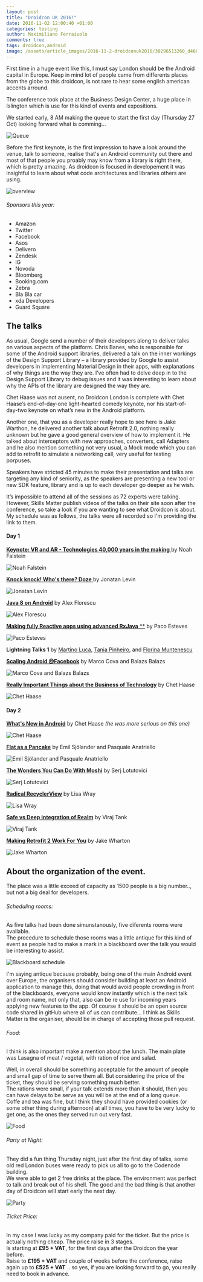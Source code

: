 ```yaml
---
layout: post
title: "Droidcon UK 2016!"
date: 2016-11-02 12:00:40 +01:00
categories: testing
author: Maximiliano Ferraiuolo
comments: true
tags: droidcon,android
image: /assets/article_images/2016-11-2-droidconuk2016/30296513260_d4681d2870_z.jpg
---	
```


 
First time in a huge event like this, I must say London should be the Android capital in Europe. 
Keep in mind lot of people came from differents places from the globe to this droidcon, is not rare to hear some english american accents arround.

The conference took place at the Business Design Center, a huge place in Islington which is use for this kind of events and expositions.

We started early, 8 AM making the queue to start the first day (Thursday 27 Oct) looking forward what is comming...

![Queue](/assets/article_images/2016-11-2-droidconuk2016/IMG_20161027_075930.jpg)

Before the first keynote, is the first impression to have a look around the venue, talk to someone, realise that's an Android community out there and most of that people you proably may know from a library is right there, which is pretty amazing. As droidcon is focused in developement it was insightful to learn about what code architectures and libraries others are using.

![overview](/assets/article_images/2016-11-2-droidconuk2016/29965192123_603658b806_z.jpg)


###### Sponsors this year:

* Amazon 			
* Twitter
* Facebook
* Asos
* Delivero
* Zendesk
* IG
* Novoda
* Bloomberg
* Booking.com
* Zebra
* Bla Bla car
* xda Developers
* Guard Square


## The talks

As usual, Google send a number of their developers along to deliver talks on various aspects of the platform. Chris Banes, who is responsible for some of the Android support libraries, delivered a talk on the inner workings of the Design Support Library – a library provided by Google to assist developers in implementing Material Design in their apps, with explanations of why things are the way they are. I’ve often had to delve deep in to the Design Support Library to debug issues and it was interesting to learn about why the APIs of the library are designed the way they are.

Chet Haase was not ausent, no Droidcon London is complete with Chet Haase’s end-of-day-one light-hearted comedy keynote, nor his start-of-day-two keynote on what’s new in the Android platform.

Another one, that you as a developer really hope to see here is Jake Warthon, he delivered another talk about Retrofit 2.0, nothing really unknown but he gave a good general overview of how to implement it. He talked about interceptors with new approaches, converters, call Adapters and he also mention something not very usual, a Mock mode which you can add to retrofit to simulate a networking call, very useful for testing porpuses.

Speakers have stricted 45 minutes to make their presentation and talks are targeting any kind of seniority, as the speakers are presenting a new tool or new SDK feature, library and is up to each developer go deeper as he wish.

It’s impossible to attend all of the sessions as 72 experts were talking.  However, Skills Matter publish videos of the talks on their site soon after the conference, so take a look if you are wanting to see what Droidcon is about.
My schedule was as follows, the talks were all recorded so I'm providing the link to them.


#### Day 1

[**Keynote: VR and AR - Technologies 40,000 years in the making** ](http://uk.droidcon.com/skillscasts/8975-keynote-vr-and-ar-technologies-40-000-years-in-the-making) by Noah Falstein 

![Noah Falstein](/assets/article_images/2016-11-2-droidconuk2016/30596460855_a634d62bb7_z.jpg)


[**Knock knock! Who's there? Doze** ](http://uk.droidcon.com/skillscasts/8676-knock-knock-who-s-there-doze) by Jonatan Levin
 
![Jonatan Levin](/assets/article_images/2016-11-2-droidconuk2016/29964573134_742cd51d77_z.jpg)

[**Java 8 on Android**](http://uk.droidcon.com/skillscasts/8696-java-8-on-android)  by Alex Florescu

![Alex Florescu](/assets/article_images/2016-11-2-droidconuk2016/30336061660_82273cbae3_z.jpg)

[**Making fully Reactive apps using advanced RxJava** **](http://uk.droidcon.com/skillscasts/8678-making-fully-reactive-apps-using-advanced-rxjava) by Paco Esteves

![Paco Esteves](/assets/article_images/2016-11-2-droidconuk2016/30301127380_a233e07b4c_z.jpg)


**Lightning Talks 1** by
[Martino Luca](http://uk.droidcon.com/skillscasts/8702-facebook-infer-a-static-analyzer-for-catching-bugs-before-you-ship), [Tania Pinheiro](http://uk.droidcon.com/skillscasts/8691-7-ways-to-improve-your-gradle-build), and [Florina Muntenescu](http://uk.droidcon.com/skillscasts/8695-optimising-the-performance-of-vectordrawables)


[**Scaling Android @Facebook**](http://uk.droidcon.com/skillscasts/8706-scaling-android-facebook) by Marco Cova and Balazs Balazs

![Marco Cova and Balazs Balazs](/assets/article_images/2016-11-2-droidconuk2016/30567029696_6136970cc9_z.jpg)

[**Really Important Things about the Business of Technology**](http://uk.droidcon.com/skillscasts/8621-really-important-things-about-the-business-of-technology) by Chet Haase
 
![Chet Haase](/assets/article_images/2016-11-2-droidconuk2016/30486816592_487c2cdc2b_z.jpg)

#### Day 2

[**What's New in Android**](http://uk.droidcon.com/skillscasts/8414-what-s-new-in-android) by Chet Haase *(he was more serious on this one)*

![Chet Haase](/assets/article_images/2016-11-2-droidconuk2016/30581824636_08a55dca23_z.jpg)


[**Flat as a Pancake**](https://skillsmatter.com/skillscasts/8418-flat-as-a-pancake) by Emil Sjölander and Pasquale Anatriello

![Emil Sjölander and Pasquale Anatriello](/assets/article_images/2016-11-2-droidconuk2016/30318317450_ba7e6ff888_z.jpg)


[**The Wonders You Can Do With Moshi**](http://uk.droidcon.com/skillscasts/9316-moshi) by Serj Lotutovici

![Serj Lotutovici](/assets/article_images/2016-11-2-droidconuk2016/30621144985_fce2e7d61f_z.jpg)


[**Radical RecyclerView**](https://skillsmatter.com/skillscasts/8688-radical-recyclerview) by Lisa Wray

![Lisa Wray](/assets/article_images/2016-11-2-droidconuk2016/30324896800_95cfc947f4_z.jpg)


[**Safe vs Deep integration of Realm**](http://uk.droidcon.com/skillscasts/8824-safe-vs-deep-integration-of-realm) by Viraj Tank

![Viraj Tank](/assets/article_images/2016-11-2-droidconuk2016/29993232204_53f1714f52_z.jpg)


[**Making Retrofit 2 Work For You**](https://skillsmatter.com/skillscasts/8416-making-retrofit-2-work-for-you) by Jake Wharton

![Jake Wharton](/assets/article_images/2016-11-2-droidconuk2016/30325179260_de7a0e5cef_z.jpg)




## About the organization of the event.


The place was a little exceed of capacity as 1500 people is a big number.., but not a big deal for developers. 

###### Scheduling rooms:
As five talks had been done simunstanously, five diferents rooms were available.  
The procedure to schedule those rooms was a little antique for this kind of event as people had to make a mark in a blackboard over the talk you would be interesting to assist.

![Blackboard schedule](/assets/article_images/2016-11-2-droidconuk2016/29969062844_a90356b3dd_z.jpg)

I'm saying antique because probably, being one of the main Android event over Europe, the organisers should consider building at least an Android application to manage this, doing that would avoid people crowding in front of the blackboards, everyone would know instantly which is the next talk and room name, not only that, also can be re use for incoming years applying new features to the app. Of course it should be an open source code shared in gitHub where all of us can contribute... I think as Skills Matter is the organiser, should be in charge of accepting those pull request.


###### Food:

I think is also important make a mention about the lunch.
The main plate was Lasagna of meat / vegetal, with ration of rice and salad.

Well, in overall should be something acceptable for the amount of people and small gap of time to serve them all. But considering the price of the ticket, they should be serving something much better.  
The rations were small, if your talk extends more than it should, then you can have delays to be serve as you will be at the end of a long queue.  
Coffe and tea was fine, but I think they should have provided cookies (or some other thing during afternoon) at all times, you have to be very lucky to get one, as the ones they served run out very fast.

![Food](/assets/article_images/2016-11-2-droidconuk2016/30510945231_ac988115c7_z.jpg)



###### Party at Night:

They did a fun thing Thursday night, just after the first day of talks, some old red London buses were ready to pick us all to go to the Codenode building.  
We were able to get 2 free drinks at the place. The environment was perfect to talk and break out of his shell.
The good and the bad thing is that another day of Droidcon will start early the next day.


![Party](/assets/article_images/2016-11-2-droidconuk2016/30305464690_1bdc24e702_z.jpg)



###### Ticket Price:

In my case I was lucky as my company paid for the ticket. But the price is actually nothing cheap.
The price raise in 3 stages.  
Is starting at **£95 + VAT**, for the first days after the Droidcon the year before.  
Raise to **£195 + VAT** and couple of weeks before the conference, raise again up to **£525 + VAT** .. so yes, if you are looking forward to go, you really need to book in advance.
